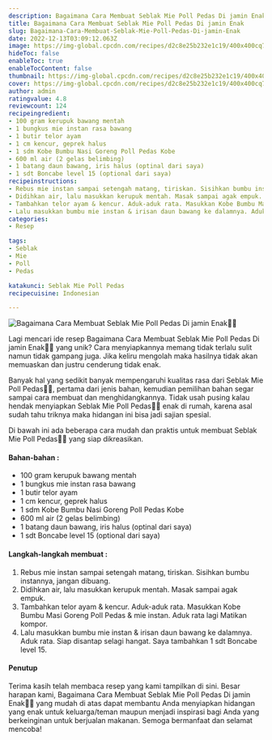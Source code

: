 ```yaml
---
description: Bagaimana Cara Membuat Seblak Mie Poll Pedas Di jamin Enak"
title: Bagaimana Cara Membuat Seblak Mie Poll Pedas Di jamin Enak
slug: Bagaimana-Cara-Membuat-Seblak-Mie-Poll-Pedas-Di-jamin-Enak
date: 2022-12-13T03:09:12.063Z
image: https://img-global.cpcdn.com/recipes/d2c8e25b232e1c19/400x400cq70/photo.jpg
hideToc: false
enableToc: true
enableTocContent: false
thumbnail: https://img-global.cpcdn.com/recipes/d2c8e25b232e1c19/400x400cq70/photo.jpg
cover: https://img-global.cpcdn.com/recipes/d2c8e25b232e1c19/400x400cq70/photo.jpg
author: admin
ratingvalue: 4.8
reviewcount: 124
recipeingredient:
- 100 gram kerupuk bawang mentah
- 1 bungkus mie instan rasa bawang
- 1 butir telor ayam
- 1 cm kencur, geprek halus
- 1 sdm Kobe Bumbu Nasi Goreng Poll Pedas Kobe
- 600 ml air (2 gelas belimbing)
- 1 batang daun bawang, iris halus (optinal dari saya)
- 1 sdt Boncabe level 15 (optional dari saya)
recipeinstructions:
- Rebus mie instan sampai setengah matang, tiriskan. Sisihkan bumbu instannya, jangan dibuang.
- Didihkan air, lalu masukkan kerupuk mentah. Masak sampai agak empuk.
- Tambahkan telor ayam & kencur. Aduk-aduk rata. Masukkan Kobe Bumbu Masi Goreng Poll Pedas & mie instan. Aduk rata lagi Matikan kompor.
- Lalu masukkan bumbu mie instan & irisan daun bawang ke dalamnya. Aduk rata. Siap disantap selagi hangat. Saya tambahkan 1 sdt Boncabe level 15.
categories:
- Resep

tags:
- Seblak
- Mie
- Poll
- Pedas

katakunci: Seblak Mie Poll Pedas
recipecuisine: Indonesian

---
```


![Bagaimana Cara Membuat Seblak Mie Poll Pedas Di jamin Enak👩‍🍳](https://img-global.cpcdn.com/recipes/d2c8e25b232e1c19/400x400cq70/photo.jpg)

Lagi mencari ide resep Bagaimana Cara Membuat Seblak Mie Poll Pedas Di jamin Enak👩‍🍳 yang unik? Cara menyiapkannya memang tidak terlalu sulit namun tidak gampang juga. Jika keliru mengolah maka hasilnya tidak akan memuaskan dan justru cenderung tidak enak.

Banyak hal yang sedikit banyak mempengaruhi kualitas rasa dari Seblak Mie Poll Pedas👩‍🍳, pertama dari jenis bahan, kemudian pemilihan bahan segar sampai cara membuat dan menghidangkannya. Tidak usah pusing kalau hendak menyiapkan Seblak Mie Poll Pedas👩‍🍳 enak di rumah, karena asal sudah tahu triknya maka hidangan ini bisa jadi sajian spesial.

Di bawah ini ada beberapa cara mudah dan praktis untuk membuat Seblak Mie Poll Pedas👩‍🍳 yang siap dikreasikan.

<!--inarticleads1-->

#### Bahan-bahan :

- 100 gram kerupuk bawang mentah
- 1 bungkus mie instan rasa bawang
- 1 butir telor ayam
- 1 cm kencur, geprek halus
- 1 sdm Kobe Bumbu Nasi Goreng Poll Pedas Kobe
- 600 ml air (2 gelas belimbing)
- 1 batang daun bawang, iris halus (optinal dari saya)
- 1 sdt Boncabe level 15 (optional dari saya)

<!--inarticleads2-->

#### Langkah-langkah membuat :

1. Rebus mie instan sampai setengah matang, tiriskan. Sisihkan bumbu instannya, jangan dibuang.
1. Didihkan air, lalu masukkan kerupuk mentah. Masak sampai agak empuk.
1. Tambahkan telor ayam & kencur. Aduk-aduk rata. Masukkan Kobe Bumbu Masi Goreng Poll Pedas & mie instan. Aduk rata lagi Matikan kompor.
1. Lalu masukkan bumbu mie instan & irisan daun bawang ke dalamnya. Aduk rata. Siap disantap selagi hangat. Saya tambahkan 1 sdt Boncabe level 15.

#### Penutup

Terima kasih telah membaca resep yang kami tampilkan di sini. Besar harapan kami, Bagaimana Cara Membuat Seblak Mie Poll Pedas Di jamin Enak👩‍🍳 yang mudah di atas dapat membantu Anda menyiapkan hidangan yang enak untuk keluarga/teman maupun menjadi inspirasi bagi Anda yang berkeinginan untuk berjualan makanan. Semoga bermanfaat dan selamat mencoba!
